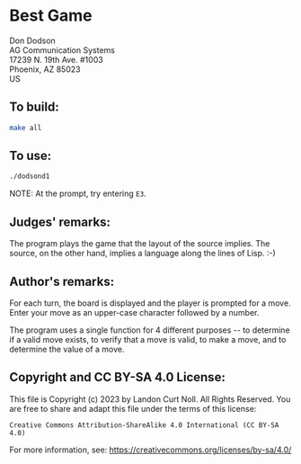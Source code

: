 # Best Game

Don Dodson\
AG Communication Systems\
17239 N. 19th Ave. #1003\
Phoenix, AZ 85023\
US


## To build:

```sh
make all
```


## To use:

```sh
./dodsond1
```

NOTE: At the prompt, try entering `E3`.


## Judges' remarks:

The program plays the game that the layout of the source implies.
The source, on the other hand, implies a language along the
lines of Lisp.  :-)


## Author's remarks:

For each turn, the board is displayed and the player is prompted for
a move.  Enter your move as an upper-case  character followed by a number.

The program uses a single function for 4 different purposes -- to
determine if a valid move exists, to verify that a move is valid, to
make a move, and to determine the value of a move.


## Copyright and CC BY-SA 4.0 License:

This file is Copyright (c) 2023 by Landon Curt Noll.  All Rights Reserved.
You are free to share and adapt this file under the terms of this license:

    Creative Commons Attribution-ShareAlike 4.0 International (CC BY-SA 4.0)

For more information, see: https://creativecommons.org/licenses/by-sa/4.0/
